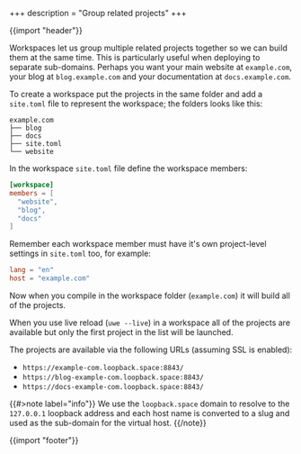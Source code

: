 +++
description = "Group related projects"
+++

{{import "header"}}

Workspaces let us group multiple related projects together so we can build them at the same time. This is particularly useful when deploying to separate sub-domains. Perhaps you want your main website at `example.com`, your blog at `blog.example.com` and your documentation at `docs.example.com`.

To create a workspace put the projects in the same folder and add a `site.toml` file to represent the workspace; the folders looks like this:

```text
example.com
├── blog
├── docs
├── site.toml
└── website
```

In the workspace `site.toml` file define the workspace members:

```toml
[workspace]
members = [
  "website",
  "blog",
  "docs"
]
```

Remember each workspace member must have it's own project-level settings in `site.toml` too, for example:

```toml
lang = "en"
host = "example.com"
```

Now when you compile in the workspace folder (`example.com`) it will build all of the projects.

When you use live reload (`uwe --live`) in a workspace all of the projects are available but only the first project in the list will be launched.

The projects are available via the following URLs (assuming SSL is enabled):

* `https://example-com.loopback.space:8843/`
* `https://blog-example-com.loopback.space:8843/`
* `https://docs-example-com.loopback.space:8843/`

{{#>note label="info"}}
We use the `loopback.space` domain to resolve to the `127.0.0.1` loopback address and each host name is converted to a slug and used as the sub-domain for the virtual host.
{{/note}}

{{import "footer"}}
